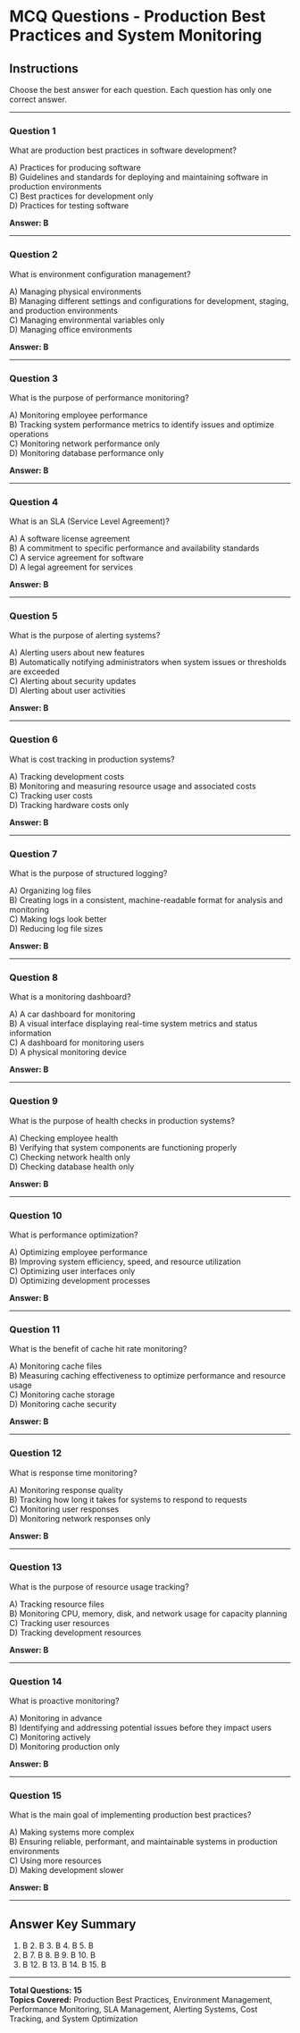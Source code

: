 # MCQ Questions - Production Best Practices and System Monitoring

## Instructions
Choose the best answer for each question. Each question has only one correct answer.

---

### Question 1
What are production best practices in software development?

A) Practices for producing software  
B) Guidelines and standards for deploying and maintaining software in production environments  
C) Best practices for development only  
D) Practices for testing software  

**Answer: B**

---

### Question 2
What is environment configuration management?

A) Managing physical environments  
B) Managing different settings and configurations for development, staging, and production environments  
C) Managing environmental variables only  
D) Managing office environments  

**Answer: B**

---

### Question 3
What is the purpose of performance monitoring?

A) Monitoring employee performance  
B) Tracking system performance metrics to identify issues and optimize operations  
C) Monitoring network performance only  
D) Monitoring database performance only  

**Answer: B**

---

### Question 4
What is an SLA (Service Level Agreement)?

A) A software license agreement  
B) A commitment to specific performance and availability standards  
C) A service agreement for software  
D) A legal agreement for services  

**Answer: B**

---

### Question 5
What is the purpose of alerting systems?

A) Alerting users about new features  
B) Automatically notifying administrators when system issues or thresholds are exceeded  
C) Alerting about security updates  
D) Alerting about user activities  

**Answer: B**

---

### Question 6
What is cost tracking in production systems?

A) Tracking development costs  
B) Monitoring and measuring resource usage and associated costs  
C) Tracking user costs  
D) Tracking hardware costs only  

**Answer: B**

---

### Question 7
What is the purpose of structured logging?

A) Organizing log files  
B) Creating logs in a consistent, machine-readable format for analysis and monitoring  
C) Making logs look better  
D) Reducing log file sizes  

**Answer: B**

---

### Question 8
What is a monitoring dashboard?

A) A car dashboard for monitoring  
B) A visual interface displaying real-time system metrics and status information  
C) A dashboard for monitoring users  
D) A physical monitoring device  

**Answer: B**

---

### Question 9
What is the purpose of health checks in production systems?

A) Checking employee health  
B) Verifying that system components are functioning properly  
C) Checking network health only  
D) Checking database health only  

**Answer: B**

---

### Question 10
What is performance optimization?

A) Optimizing employee performance  
B) Improving system efficiency, speed, and resource utilization  
C) Optimizing user interfaces only  
D) Optimizing development processes  

**Answer: B**

---

### Question 11
What is the benefit of cache hit rate monitoring?

A) Monitoring cache files  
B) Measuring caching effectiveness to optimize performance and resource usage  
C) Monitoring cache storage  
D) Monitoring cache security  

**Answer: B**

---

### Question 12
What is response time monitoring?

A) Monitoring response quality  
B) Tracking how long it takes for systems to respond to requests  
C) Monitoring user responses  
D) Monitoring network responses only  

**Answer: B**

---

### Question 13
What is the purpose of resource usage tracking?

A) Tracking resource files  
B) Monitoring CPU, memory, disk, and network usage for capacity planning  
C) Tracking user resources  
D) Tracking development resources  

**Answer: B**

---

### Question 14
What is proactive monitoring?

A) Monitoring in advance  
B) Identifying and addressing potential issues before they impact users  
C) Monitoring actively  
D) Monitoring production only  

**Answer: B**

---

### Question 15
What is the main goal of implementing production best practices?

A) Making systems more complex  
B) Ensuring reliable, performant, and maintainable systems in production environments  
C) Using more resources  
D) Making development slower  

**Answer: B**

---

## Answer Key Summary
1. B  2. B  3. B  4. B  5. B  
6. B  7. B  8. B  9. B  10. B  
11. B  12. B  13. B  14. B  15. B

---

**Total Questions: 15**  
**Topics Covered:** Production Best Practices, Environment Management, Performance Monitoring, SLA Management, Alerting Systems, Cost Tracking, and System Optimization